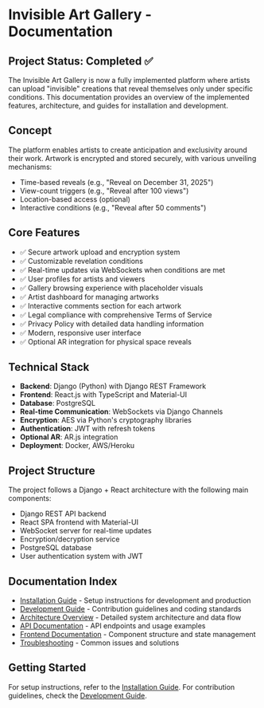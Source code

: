 # Invisible Art Gallery - Documentation

## Project Status: Completed ✅

The Invisible Art Gallery is now a fully implemented platform where artists can upload "invisible" creations that reveal themselves only under specific conditions. This documentation provides an overview of the implemented features, architecture, and guides for installation and development.

## Concept
The platform enables artists to create anticipation and exclusivity around their work. Artwork is encrypted and stored securely, with various unveiling mechanisms:
- Time-based reveals (e.g., "Reveal on December 31, 2025")
- View-count triggers (e.g., "Reveal after 100 views")
- Location-based access (optional)
- Interactive conditions (e.g., "Reveal after 50 comments")

## Core Features
- ✅ Secure artwork upload and encryption system
- ✅ Customizable revelation conditions
- ✅ Real-time updates via WebSockets when conditions are met
- ✅ User profiles for artists and viewers
- ✅ Gallery browsing experience with placeholder visuals
- ✅ Artist dashboard for managing artworks
- ✅ Interactive comments section for each artwork
- ✅ Legal compliance with comprehensive Terms of Service
- ✅ Privacy Policy with detailed data handling information
- ✅ Modern, responsive user interface
- ✅ Optional AR integration for physical space reveals

## Technical Stack
- **Backend**: Django (Python) with Django REST Framework
- **Frontend**: React.js with TypeScript and Material-UI
- **Database**: PostgreSQL
- **Real-time Communication**: WebSockets via Django Channels
- **Encryption**: AES via Python's cryptography libraries
- **Authentication**: JWT with refresh tokens
- **Optional AR**: AR.js integration
- **Deployment**: Docker, AWS/Heroku

## Project Structure
The project follows a Django + React architecture with the following main components:
- Django REST API backend
- React SPA frontend with Material-UI
- WebSocket server for real-time updates
- Encryption/decryption service
- PostgreSQL database
- User authentication system with JWT

## Documentation Index
- [Installation Guide](./installation.md) - Setup instructions for development and production
- [Development Guide](./development.md) - Contribution guidelines and coding standards
- [Architecture Overview](./architecture.md) - Detailed system architecture and data flow
- [API Documentation](./api.md) - API endpoints and usage examples
- [Frontend Documentation](./frontend.md) - Component structure and state management
- [Troubleshooting](./troubleshooting.md) - Common issues and solutions

## Getting Started
For setup instructions, refer to the [Installation Guide](./installation.md). For contribution guidelines, check the [Development Guide](./development.md). 